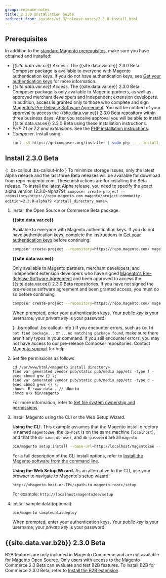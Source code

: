```yaml
---
group: release-notes
title: 2.3.0 Installation Guide
redirect_from: /guides/v2.3/release-notes/2.3.0-install.html
---
```


## Prerequisites

In addition to the [standard Magento prerequisites]({{site.baseurl}}/guides/v2.3/install-gde/prereq/prereq-overview.html), make sure you have obtained and installed:

* _{{site.data.var.ce}} Access_. The {{site.data.var.ce}} 2.3.0 Beta Composer package is available to everyone with Magento authentication keys. If you do not have authentication keys, see [Get your authentication keys]({{page.baseurl}}/install/getting-started/magento-authentication-keys.html) for more information.
* _{{site.data.var.ee}} Access_. The {{site.data.var.ee}} 2.3.0 Beta Composer package is only available to Magento partners, as well as approved merchant developers and independent extension developers. In addition, access is granted only to those who complete and sign [Magento's Pre-Release Software Agreement](https://partners.magento.com/portal/pre-release-agreement). You will be notified of your approval to access the {{site.data.var.ee}} 2.3.0 Beta repository within three business days. After you receive approval you will be able to install {{site.data.var.ee}} 2.3.0 Beta using these installation instructions.
* _PHP 7.1 or 7.2 and extensions_. See the [PHP installation instructions]({{site.baseurl}}/guides/v2.3/install-gde/prereq/php-centos-ubuntu.html).
* _Composer_. Install using:
  ```bash
  curl -sS https://getcomposer.org/installer | sudo php -- --install-dir=/usr/bin --filename=composer
  ```

## Install 2.3.0 Beta

{: .bs-callout .bs-callout-info }
To minimize storage issues, only the latest Alpha release and the last three Beta releases will be available for download from repo.magento.com. These instructions are for installing the Beta release. To install the latest Alpha release, you need to specify the exact alpha version (2.3.0-alpha79): `composer create-project --repository=https://repo.magento.com magento/project-community-edition=2.3.0-alpha79 <install_directory_name>`.

1. Install the Open Source or Commerce Beta package.

   **{{site.data.var.ce}}**

   Available to everyone with Magento authentication keys. If you do not have authentication keys, complete the instructions in [Get your authentication keys]({{page.baseurl}}/install/getting-started/magento-authentication-keys.html) before continuing.

   ```bash
   composer create-project --repository=https://repo.magento.com/ magento/project-community-edition=2.3.* --stability=beta <install-directory-name>
   ```

   **{{site.data.var.ee}}**

   Only available to Magento partners, merchant developers, and independent extension developers who have signed [Magento's Pre-Release Software Agreement](https://partners.magento.com/portal/pre-release-agreement) and been approved to access the {{site.data.var.ee}} 2.3.0 Beta repositories. If you have not signed the pre-release software agreement and been granted access, you must do so before continuing.

   ```bash
   composer create-project --repository=https://repo.magento.com/ magento/project-enterprise-edition=2.3.* --stability=beta <install-directory-name>
   ```

   When prompted, enter your authentication keys. Your _public key_ is your username; your _private key_ is your password.

   {: .bs-callout .bs-callout-info }
   If you encounter errors, such as `Could not find package...` or `...no matching package found`, make sure there aren't any typos in your command. If you still encounter errors, you may not have access to our pre-release Composer repositories. Contact [Magento support](https://magento.com/support) for help.


2. Set file permissions as follows:

   ```terminal
   cd /var/www/html/<magento install directory>
   find var generated vendor pub/static pub/media app/etc -type f -exec chmod g+w {} \;
   find var generated vendor pub/static pub/media app/etc -type d -exec chmod g+ws {} \;
   chown -R :www-data . // Ubuntu
   chmod u+x bin/magento
   ```

    For more information, refer to [Set file system ownership and permissions]({{page.baseurl}}/install/getting-started/file-system-ownership-permissions/setup.html).

3. Install Magento using the CLI or the Web Setup Wizard.

   **Using the CLI.** This example assumes that the Magento install directory is named `magento2ee`, the `db-host` is on the same machine (`localhost`), and that the `db-name`, `db-user`, and `db-password` are all `magento`:

   ```bash
   bin/magento setup:install --base-url=http://localhost/magento2ee --db-host=localhost --db-name=magento --db-user=magento --db-password=magento --backend-frontname=admin --admin-firstname=admin --admin-lastname=admin --admin-email=admin@admin.com --admin-user=admin --admin-password=admin123 --language=en_US --currency=USD --timezone=America/Chicago --use-rewrites=1
   ```

   For a full description of the CLI install options, refer to [Install the Magento software from the command line]({{site.baseurl}}/guides/v2.3/install-gde/install/cli/install-cli-install.html#instgde-install-cli-magento).

   **Using the Web Setup Wizard.** As an alternative to the CLI, use your browser to navigate to Magento's setup wizard:

   ```
   http://<Magento-host-or-IP>/<path-to-magento-root>/setup
   ```

   For example: `http://localhost/magento2ee/setup`

4. Install sample data (optional):

   ```bash
   bin/magento sampledata:deploy
   ```

   When prompted, enter your authentication keys. Your _public key_ is your username; your _private key_ is your password.

## {{site.data.var.b2b}} 2.3.0 Beta

B2B features are only included in Magento Commerce and are not available for Magento Open Source. Only users with access to the Magento Commerce 2.3 Beta can evaluate and test B2B features. To install B2B for Commerce 2.3.0 Beta, refer to [Install the B2B extension](https://devdocs.magento.com/guides/v2.3/comp-mgr/install-extensions/b2b-installation.html).

